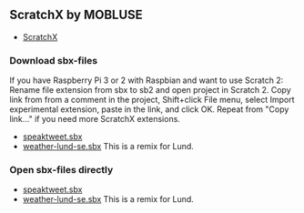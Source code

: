 ## ScratchX by MOBLUSE

- [ScratchX](http://scratchx.org)

### Download sbx-files

If you have Raspberry Pi 3 or 2 with Raspbian and want to use Scratch 2: Rename file extension from sbx to sb2 and open project in Scratch 2. Copy link from from a comment in the project, Shift+click File menu, select Import experimental extension, paste in the link, and click OK. Repeat from "Copy link..." if you need more ScratchX extensions.
- [speaktweet.sbx](http://mobluse.github.io/scratchx/speaktweet.sbx)
- [weather-lund-se.sbx](http://mobluse.github.io/scratchx/weather-lund-se.sbx) This is a remix for Lund.

### Open sbx-files directly

- [speaktweet.sbx](http://scratchx.org/?url=https://mobluse.github.io/scratchx/speaktweet.sbx)
- [weather-lund-se.sbx](http://scratchx.org/?url=https://mobluse.github.io/scratchx/weather-lund-se.sbx) This is a remix for Lund.
